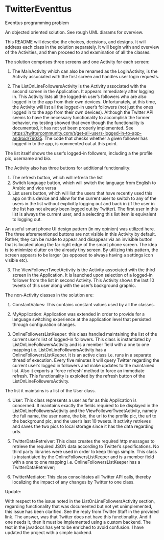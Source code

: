 # TwitterEventtus
Eventtus programming problem

An objected oriented solution.  See rough UML diarams for overview.

This README will describe the choices, decisions, and designs.  It will address each class in the solution separately.  It will begin with and overview of the Activities, and then proceed to and examination of all the classes.

The solution comprises three screens and one Activity for each screen:  

1.  The MainActivity which can also be renamed as the LoginActivity, is the Activity associated with the first screen and handles user login requests.



2.  The ListOnLineFollowersActivity is the Activity associated with the second screen in the Application.  It appears immediately after logging in.  This Activity lists all the logged-in user’s followers who are also logged in to the app from their own devices.  Unfortunately, at this time, the Activity will list all the logged-in user’s followers (not just the ones logged in to the app from their own devices).  Although the Twitter API seems to have the necessary functionality to accomplish the former behavior, my testing showed that even though the functionality is documented, it has not yet been properly implemented.  See https://twittercommunity.com/t/get-all-users-logged-in-to-app-android/76035.  The code that checks whether a given follower has logged in to the app, is commented out at this point.

The list itself shows the user’s logged-in followers, including a the profile pic, username and  bio.

The Activity also has three buttons for additional functionality:
1.  The refresh button, which will refresh the list
2.  Switch language button, which will switch the language from English to Arabic and vice versa
3.  List users button, which will list the users that have recently used this app on this device and allow for the current user to switch to any of the users in the list without explicitly logging out and back in (if the user in the list has not already been logged out by Twitter).  The first user in this list is always the current user, and a selecting this list item is equivalent to logging out.

An useful smart phone UI design pattern (in my opinion) was utilized here.  The three aforementioned  buttons are not visible in this Activity by default.  Rather, they can be made to appear and disappear via an invisible button that is located along the far right edge of the smart phone screen.  The idea is to minimize clutter on the already tiny screen.  By utilizing this pattern, the screen appears to be larger (as opposed to always having a settings icon visible etc).



3.  The ViewFollowerTweetActivity is the Activity associated with the third screen in the Application.  It is launched upon selection of a logged-in follower from the list in second Activity.  This Activity shows the last 10 tweets of this user along with the user’s background graphic.




The non-Activity classes in the solution are:

1.  ConstantValues:  This contains constant values used by all the classes.



2.  MyApplication:  Application was extended in order to provide for a language switching experience at the application level that persisted through configuration changes.



3.  OnlineFollowersListKeeper: this class handled maintaining the list of the current user’s list of logged-in followers.  This class is instantiated by ListOnLineFollowersActivity and is a member field with a one to one mapping i.e. ListOnLineFollowersActivity has a OnlineFollowersListKeeper.  It is an active class i.e. runs in a separate thread of execution.  Every five minutes it will query Twitter regarding the current user’s logged in followers and make updates to the maintained list.  Also it exports a ‘force refresh’ method to force an immediate refresh.  This functionality is exploited by the refresh button of the ListOnLineFollowersActivity.

The list it maintains is a list of the User class.



4.  User:  This class represents a user as far as this Application is concerned.  It maintains exactly the fields required to be displayed in the ListOnLineFollowersActivity and the ViewFollowerTweetActivity, namely the full name, the user name, the bio, the url to the profile pic, the url to the background pic, and the user’s last 10 tweets.  It activity retrieves and saves the two pics to local storage since it has the data regarding urls.



5.  TwitterDataRetreiver:  This class creates the required http messages to retrieve the required JSON data according to Twitter’s specifications.  No third party libraries were used in order to keep things simple.  This class is instantiated by the OnlineFollowersListKeeper and is a member field with a one to one mapping i.e. OnlineFollowersListKeeper has a TwitterDataRetreiver;



6.  TwitterMediator:  This class consolidates all Twitter API calls, thereby localizing the impact of any changes by Twitter to one class.





Update:

With respect to the issue noted in the ListOnLineFollowersActivity section, regarding functionality that was documented but not yet unimplemented, this issue has been clarified. See the reply from Twitter Staff in the provided link.  The answer, was that Twitter does not have this functionality.  And if one needs it, then it must be implemented using a custom backend.  The text in the javadocs has yet to be enriched to avoid confusion.  I have updated the project with a simple backend.